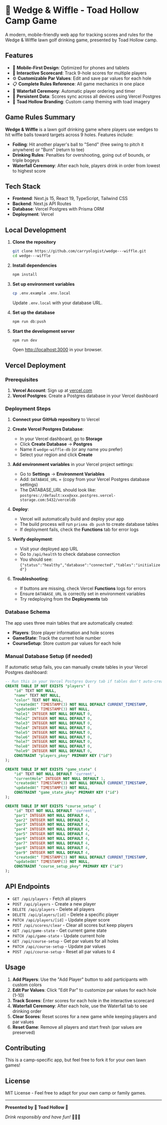 # 🐸 Wedge & Wiffle - Toad Hollow Camp Game

A modern, mobile-friendly web app for tracking scores and rules for the Wedge & Wiffle lawn golf drinking game, presented by Toad Hollow camp.

## Features

- 📱 **Mobile-First Design**: Optimized for phones and tablets
- 🎯 **Interactive Scorecard**: Track 9-hole scores for multiple players
- ⚙️ **Customizable Par Values**: Edit and save par values for each hole
- 📋 **Complete Rules Reference**: All game mechanics in one place
- 🌊 **Waterfall Ceremony**: Automatic player ordering and timer
- 🔄 **Persistent Data**: Scores sync across all devices using Vercel Postgres
- 🎨 **Toad Hollow Branding**: Custom camp theming with toad imagery

## Game Rules Summary

**Wedge & Wiffle** is a lawn golf drinking game where players use wedges to hit wiffle balls toward targets across 9 holes. Features include:

- **Foiling**: Hit another player's ball to "Send" (free swing to pitch it anywhere) or "Burn" (return to tee)
- **Drinking Rules**: Penalties for overshooting, going out of bounds, or triple bogeys
- **Waterfall Ceremony**: After each hole, players drink in order from lowest to highest score

## Tech Stack

- **Frontend**: Next.js 15, React 19, TypeScript, Tailwind CSS
- **Backend**: Next.js API Routes
- **Database**: Vercel Postgres with Prisma ORM
- **Deployment**: Vercel

## Local Development

1. **Clone the repository**
   ```bash
   git clone https://github.com/carryologist/wedge---wiffle.git
   cd wedge---wiffle
   ```

2. **Install dependencies**
   ```bash
   npm install
   ```

3. **Set up environment variables**
   ```bash
   cp .env.example .env.local
   ```
   Update `.env.local` with your database URL.

4. **Set up the database**
   ```bash
   npm run db:push
   ```

5. **Start the development server**
   ```bash
   npm run dev
   ```

   Open [http://localhost:3000](http://localhost:3000) in your browser.

## Vercel Deployment

### Prerequisites

1. **Vercel Account**: Sign up at [vercel.com](https://vercel.com)
2. **Vercel Postgres**: Create a Postgres database in your Vercel dashboard

### Deployment Steps

1. **Connect your GitHub repository** to Vercel

2. **Create Vercel Postgres Database**:
   - In your Vercel dashboard, go to **Storage**
   - Click **Create Database** → **Postgres**
   - Name it `wedge-wiffle-db` (or any name you prefer)
   - Select your region and click **Create**

3. **Add environment variables** in your Vercel project settings:
   - Go to **Settings** → **Environment Variables**
   - Add: `DATABASE_URL` = (copy from your Vercel Postgres database settings)
   - The DATABASE_URL should look like: `postgres://default:xxx@xxx.postgres.vercel-storage.com:5432/verceldb`

4. **Deploy**: 
   - Vercel will automatically build and deploy your app
   - The build process will run `prisma db push` to create database tables
   - If deployment fails, check the **Functions** tab for error logs

5. **Verify deployment**:
   - Visit your deployed app URL
   - Go to `/api/health` to check database connection
   - You should see: `{"status":"healthy","database":"connected","tables":"initialized"}`

6. **Troubleshooting**:
   - If buttons are missing, check Vercel **Functions** logs for errors
   - Ensure `DATABASE_URL` is correctly set in environment variables
   - Try redeploying from the **Deployments** tab

### Database Schema

The app uses three main tables that are automatically created:

- **Players**: Store player information and hole scores
- **GameState**: Track the current hole number  
- **CourseSetup**: Store custom par values for each hole

### Manual Database Setup (if needed)

If automatic setup fails, you can manually create tables in your Vercel Postgres dashboard:

```sql
-- Run this in your Vercel Postgres Query tab if tables don't auto-create
CREATE TABLE IF NOT EXISTS "players" (
    "id" TEXT NOT NULL,
    "name" TEXT NOT NULL,
    "color" TEXT NOT NULL,
    "createdAt" TIMESTAMP(3) NOT NULL DEFAULT CURRENT_TIMESTAMP,
    "updatedAt" TIMESTAMP(3) NOT NULL,
    "hole1" INTEGER NOT NULL DEFAULT 0,
    "hole2" INTEGER NOT NULL DEFAULT 0,
    "hole3" INTEGER NOT NULL DEFAULT 0,
    "hole4" INTEGER NOT NULL DEFAULT 0,
    "hole5" INTEGER NOT NULL DEFAULT 0,
    "hole6" INTEGER NOT NULL DEFAULT 0,
    "hole7" INTEGER NOT NULL DEFAULT 0,
    "hole8" INTEGER NOT NULL DEFAULT 0,
    "hole9" INTEGER NOT NULL DEFAULT 0,
    CONSTRAINT "players_pkey" PRIMARY KEY ("id")
);

CREATE TABLE IF NOT EXISTS "game_state" (
    "id" TEXT NOT NULL DEFAULT 'current',
    "currentHole" INTEGER NOT NULL DEFAULT 1,
    "createdAt" TIMESTAMP(3) NOT NULL DEFAULT CURRENT_TIMESTAMP,
    "updatedAt" TIMESTAMP(3) NOT NULL,
    CONSTRAINT "game_state_pkey" PRIMARY KEY ("id")
);

CREATE TABLE IF NOT EXISTS "course_setup" (
    "id" TEXT NOT NULL DEFAULT 'current',
    "par1" INTEGER NOT NULL DEFAULT 4,
    "par2" INTEGER NOT NULL DEFAULT 4,
    "par3" INTEGER NOT NULL DEFAULT 4,
    "par4" INTEGER NOT NULL DEFAULT 4,
    "par5" INTEGER NOT NULL DEFAULT 4,
    "par6" INTEGER NOT NULL DEFAULT 4,
    "par7" INTEGER NOT NULL DEFAULT 4,
    "par8" INTEGER NOT NULL DEFAULT 4,
    "par9" INTEGER NOT NULL DEFAULT 4,
    "createdAt" TIMESTAMP(3) NOT NULL DEFAULT CURRENT_TIMESTAMP,
    "updatedAt" TIMESTAMP(3) NOT NULL,
    CONSTRAINT "course_setup_pkey" PRIMARY KEY ("id")
);
```

## API Endpoints

- `GET /api/players` - Fetch all players
- `POST /api/players` - Create a new player
- `DELETE /api/players` - Delete all players
- `DELETE /api/players/[id]` - Delete a specific player
- `PATCH /api/players/[id]` - Update player score
- `POST /api/scores/clear` - Clear all scores but keep players
- `GET /api/game-state` - Get current game state
- `PATCH /api/game-state` - Update current hole
- `GET /api/course-setup` - Get par values for all holes
- `PATCH /api/course-setup` - Update par values
- `POST /api/course-setup` - Reset all par values to 4

## Usage

1. **Add Players**: Use the "Add Player" button to add participants with custom colors
2. **Edit Par Values**: Click "Edit Par" to customize par values for each hole (1-10)
3. **Track Scores**: Enter scores for each hole in the interactive scorecard
4. **Waterfall Ceremony**: After each hole, use the Waterfall tab to see drinking order
5. **Clear Scores**: Reset scores for a new game while keeping players and par values
6. **Reset Game**: Remove all players and start fresh (par values are preserved)

## Contributing

This is a camp-specific app, but feel free to fork it for your own lawn games!

## License

MIT License - Feel free to adapt for your own camp or family games.

---

**Presented by 🐸 Toad Hollow 🐸**

*Drink responsibly and have fun!* 🍻🏌️‍♂️